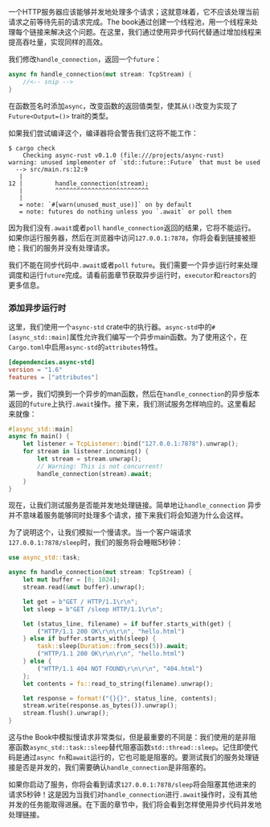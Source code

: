 一个HTTP服务器应该能够并发地处理多个请求；这就意味着，它不应该处理当前请求之前等待先前的请求完成。The book通过创建一个线程池，用一个线程来处理每个链接来解决这个问题。在这里，我们通过使用异步代码代替通过增加线程来提高吞吐量，实现同样的高效。

我们修改`handle_connection`，返回一个`future`：

```rust
async fn handle_connection(mut stream: TcpStream) {
    //<-- snip -->
}
```

在函数签名时添加`async`，改变函数的返回值类型，使其从`()`改变为实现了`Future<Output=()>` trait的类型。

如果我们尝试编译这个，编译器将会警告我们这将不能工作：

```shell
$ cargo check
    Checking async-rust v0.1.0 (file:///projects/async-rust)
warning: unused implementer of `std::future::Future` that must be used
  --> src/main.rs:12:9
   |
12 |         handle_connection(stream);
   |         ^^^^^^^^^^^^^^^^^^^^^^^^^^
   |
   = note: `#[warn(unused_must_use)]` on by default
   = note: futures do nothing unless you `.await` or poll them
```

因为我们没有`.await`或者`poll` `handle_connection`返回的结果，它将不能运行。如果你运行服务器，然后在浏览器中访问`127.0.0.1:7878`，你将会看到链接被拒绝；我们的服务并没有处理请求。

我们不能在同步代码中`.await`或者`poll` `future`。我们需要一个异步运行时来处理调度和运行`future`完成。请看前面章节获取异步运行时，`executor`和`reactors`的更多信息。



### 添加异步运行时

这里，我们使用一个`async-std` crate中的执行器。`async-std`中的`#[async_std::main]`属性允许我们编写一个异步main函数。为了使用这个，在`Cargo.toml`中启用`async-std`的`attributes`特性。

```toml
[dependencies.async-std]
version = "1.6"
features = ["attributes"]
```

第一步，我们切换到一个异步的man函数，然后在`handle_connection`的异步版本返回的`future`上执行`.await`操作。接下来，我们测试服务怎样响应的。这里看起来就像：

```rust
#[async_std::main]
async fn main() {
    let listener = TcpListener::bind("127.0.0.1:7878").unwrap();
    for stream in listener.incoming() {
        let stream = stream.unwrap();
        // Warning: This is not concurrent!
        handle_connection(stream).await;
    }
}
```

现在，让我们测试服务是否能并发地处理链接。简单地让`handle_connection` 异步并不意味着服务能够同时处理多个请求，接下来我们将会知道为什么会这样。

为了说明这个，让我们模拟一个慢请求。当一个客户端请求`127.0.0.1:7878/sleep`时，我们的服务将会睡眠5秒钟：

```rust
use async_std::task;

async fn handle_connection(mut stream: TcpStream) {
    let mut buffer = [0; 1024];
    stream.read(&mut buffer).unwrap();

    let get = b"GET / HTTP/1.1\r\n";
    let sleep = b"GET /sleep HTTP/1.1\r\n";

    let (status_line, filename) = if buffer.starts_with(get) {
        ("HTTP/1.1 200 OK\r\n\r\n", "hello.html")
    } else if buffer.starts_with(sleep) {
        task::sleep(Duration::from_secs(5)).await;
        ("HTTP/1.1 200 OK\r\n\r\n", "hello.html")
    } else {
        ("HTTP/1.1 404 NOT FOUND\r\n\r\n", "404.html")
    };
    let contents = fs::read_to_string(filename).unwrap();

    let response = format!("{}{}", status_line, contents);
    stream.write(response.as_bytes()).unwrap();
    stream.flush().unwrap();
}
```

这与the Book中模拟慢请求非常类似，但是最重要的不同是：我们使用的是非阻塞函数`async_std::task::sleep`替代阻塞函数`std::thread::sleep`。记住即使代码是通过`async fn`和`await`运行的，它也可能是阻塞的。要测试我们的服务处理链接是否是并发的，我们需要确认`handle_connection`是非阻塞的。

如果你启动了服务，你将会看到请求`127.0.0.1:7878/sleep`将会阻塞其他进来的请求5秒钟！这是因为当我们对`handle_connection`进行`.await`操作时，没有其他并发的任务能取得进展。在下面的章节中，我们将会看到怎样使用异步代码并发地处理链接。

